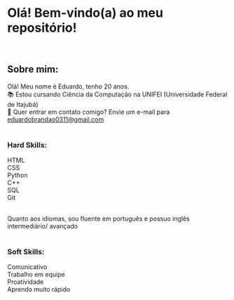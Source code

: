 # Olá! Bem-vindo(a) ao meu repositório!

<br>

## Sobre mim:

Olá! Meu nome é Eduardo, tenho 20 anos.<br>
📚 Estou cursando Ciência da Computação na UNIFEI (Universidade Federal de Itajubá) <br>
📧 Quer entrar em contato comigo? Envie um e-mail para eduardobrandao0311@gmail.com <br>
<br>

### Hard Skills:
HTML
<br>
CSS
<br>
Python
<br>
C++
<br>
SQL
<br>
Git 
<br>

<br>
Quanto aos idiomas, sou fluente em português e possuo inglês intermediário/ avançado <br>
<br>

### Soft Skills:

Comunicativo
<br>
Trabalho em equipe
<br>
Proatividade
<br>
Aprendo muito rápido
<br>

<br>


